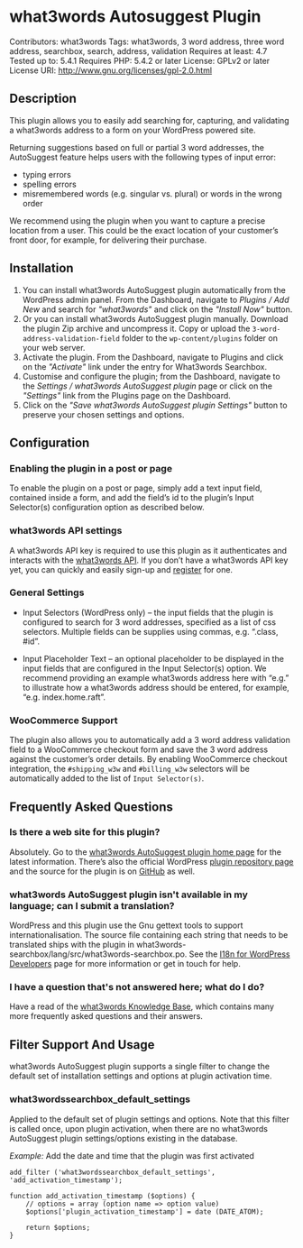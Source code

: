 # what3words Autosuggest Plugin #
Contributors: what3words
Tags: what3words, 3 word address, three word address, searchbox, search, address, validation
Requires at least: 4.7
Tested up to: 5.4.1
Requires PHP: 5.4.2 or later
License: GPLv2 or later
License URI: http://www.gnu.org/licenses/gpl-2.0.html

## Description ##

This plugin allows you to easily add searching for, capturing, and validating a what3words address to a form on your WordPress powered site.

Returning suggestions based on full or partial 3 word addresses, the AutoSuggest feature helps users with the following types of input error:
- typing errors
- spelling errors
- misremembered words (e.g. singular vs. plural) or words in the wrong order

We recommend using the plugin when you want to capture a precise location from a user. This could be the exact location of your customer’s front door, for example, for delivering their purchase.



## Installation ##

1. You can install what3words AutoSuggest plugin automatically from the WordPress admin panel. From the Dashboard, navigate to *Plugins / Add New* and search for *"what3words"* and click on the *"Install Now"* button.
1. Or you can install what3words AutoSuggest plugin manually. Download the plugin Zip archive and uncompress it. Copy or upload the `3-word-address-validation-field` folder to the `wp-content/plugins` folder on your web server.
1. Activate the plugin. From the Dashboard, navigate to Plugins and click on the *"Activate"* link under the entry for What3words Searchbox.
1. Customise and configure the plugin; from the Dashboard, navigate to the *Settings / what3words AutoSuggest plugin* page or click on the *"Settings"* link from the Plugins page on the Dashboard.
1. Click on the *"Save what3words AutoSuggest plugin Settings"* button to preserve your chosen settings and options.

## Configuration ##

### Enabling the plugin in a post or page ###

To enable the plugin on a post or page, simply add a text input field, contained inside a form, and add the field’s id to the plugin’s Input Selector(s) configuration option as described below.

### what3words API settings ###

A what3words API key is required to use this plugin as it authenticates and interacts with the [what3words API](https://developer.what3words.com/public-api).
If you don’t have a what3words API key yet, you can quickly and easily sign-up and [register](https://accounts.what3words.com/create-api-key) for one.


### General Settings ###

* Input Selectors (WordPress only) – the input fields that the plugin is configured to search for 3 word addresses, specified as a list of css selectors. Multiple fields can be supplies using commas, e.g. “.class, #id”.

* Input Placeholder Text – an optional placeholder to be displayed in the input fields that are configured in the Input Selector(s) option. We recommend providing an example what3words address here with “e.g.” to illustrate how a what3words address should be entered, for example, “e.g. index.home.raft”.

### WooCommerce Support ###

The plugin also allows you to automatically add a 3 word address validation field to a WooCommerce checkout form and save the 3 word address against the customer’s order details. By enabling WooCommerce checkout integration, the `#shipping_w3w` and `#billing_w3w` selectors will be automatically  added to the list of `Input Selector(s)`.

## Frequently Asked Questions ##

### Is there a web site for this plugin? ###

Absolutely. Go to the [what3words AutoSuggest plugin home page](https://developer.what3words.com/tools/e-commerce/wordpress) for the latest information. There’s also the official WordPress [plugin repository page](https://wordpress.org/plugins/what3words-searchbox/) and the source for the plugin is on [GitHub](https://github.com/what3words/wordpress-autosuggest-plugin/) as well.

### what3words AutoSuggest plugin isn't available in my language; can I submit a translation? ###

WordPress and this plugin use the Gnu gettext tools to support internationalisation. The source file containing each string that needs to be translated ships with the plugin in what3words-searchbox/lang/src/what3words-searchbox.po. See the [I18n for WordPress Developers](https://codex.wordpress.org/I18n_for_WordPress_Developers) page for more information or get in touch for help.

### I have a question that's not answered here; what do I do? ###

Have a read of the [what3words Knowledge Base](https://support.what3words.com), which contains many more frequently asked questions and their answers.


## Filter Support And Usage ##

what3words AutoSuggest plugin supports a single filter to change the default set of installation settings and options at plugin activation time.

### what3wordssearchbox_default_settings ###

Applied to the default set of plugin settings and options. Note that this filter is called once, upon plugin activation, when there are no what3words AutoSuggest plugin settings/options existing in the database.

*Example:* Add the date and time that the plugin was first activated

<pre><code>add_filter ('what3wordssearchbox_default_settings', 'add_activation_timestamp');

function add_activation_timestamp ($options) {
	// options = array (option name => option value)
	$options['plugin_activation_timestamp'] = date (DATE_ATOM);

	return $options;
}
</code></pre>